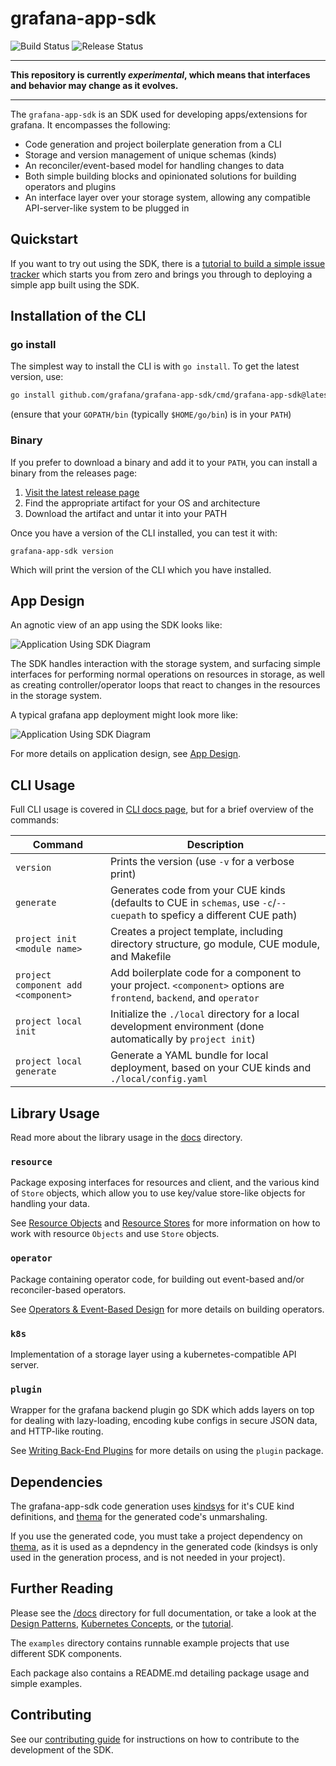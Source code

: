 # grafana-app-sdk

![Build Status](https://github.com/IfSentient/grafana-app-sdk/actions/workflows/main.yml/badge.svg) 
![Release Status](https://github.com/IfSentient/grafana-app-sdk/actions/workflows/release.yml/badge.svg)

<hr/>

**This repository is currently *experimental*, which means that interfaces and behavior may change as it evolves.**

<hr/>

The `grafana-app-sdk` is an SDK used for developing apps/extensions for grafana. It encompasses the following:
* Code generation and project boilerplate generation from a CLI
* Storage and version management of unique schemas (kinds)
* An reconciler/event-based model for handling changes to data
* Both simple building blocks and opinionated solutions for building operators and plugins
* An interface layer over your storage system, allowing any compatible API-server-like system to be plugged in

## Quickstart

If you want to try out using the SDK, there is a [tutorial to build a simple issue tracker](docs/tutorials/issue-tracker/README.md) which starts you from zero and brings you through to deploying a simple app built using the SDK.

## Installation of the CLI

### go install
The simplest way to install the CLI is with `go install`. To get the latest version, use:
```bash
go install github.com/grafana/grafana-app-sdk/cmd/grafana-app-sdk@latest
```
(ensure that your `GOPATH/bin` (typically `$HOME/go/bin`) is in your `PATH`)

### Binary
If you prefer to download a binary and add it to your `PATH`, you can install a binary from the releases page:

1. [Visit the latest release page](https://github.com/grafana/grafana-app-sdk/releases/latest)
2. Find the appropriate artifact for your OS and architecture
3. Download the artifact and untar it into your PATH

Once you have a version of the CLI installed, you can test it with:
```
grafana-app-sdk version
```
Which will print the version of the CLI which you have installed.

## App Design

An agnotic view of an app using the SDK looks like:

![Application Using SDK Diagram](docs/diagrams/app_logic.png)

The SDK handles interaction with the storage system, and surfacing simple interfaces for performing normal operations on resources in storage, as well as creating controller/operator loops that react to changes in the resources in the storage system.

A typical grafana app deployment might look more like:

![Application Using SDK Diagram](docs/diagrams/design_pattern_simple.png)

For more details on application design, see [App Design](docs/app_design.md).

## CLI Usage

Full CLI usage is covered in [CLI docs page](docs/cli.md), but for a brief overview of the commands:

| Command | Description |
|---------|-------------|
| `version` | Prints the version (use `-v` for a verbose print) |
| `generate` | Generates code from your CUE kinds (defaults to CUE in `schemas`, use `-c`/`--cuepath` to speficy a different CUE path) |
| `project init <module name>` | Creates a project template, including directory structure, go module, CUE module, and Makefile |
| `project component add <component>` | Add boilerplate code for a component to your project. `<component>` options are `frontend`, `backend`, and `operator` |
| `project local init` | Initialize the `./local` directory for a local development environment (done automatically by `project init`) |
| `project local generate` | Generate a YAML bundle for local deployment, based on your CUE kinds and `./local/config.yaml` |

## Library Usage

Read more about the library usage in the [docs](docs/README.md) directory.

### `resource`

Package exposing interfaces for resources and client, and the various kind of `Store` objects, which allow you to use key/value store-like objects for handling your data. 

See [Resource Objects](docs/resource-objects.md) and [Resource Stores](docs/resource-stores.md) for more information on how to work with resource `Objects` and use `Store` objects.

### `operator`

Package containing operator code, for building out event-based and/or reconciler-based operators.


See [Operators & Event-Based Design](docs/operators.md) for more details on building operators.

### `k8s`

Implementation of a storage layer using a kubernetes-compatible API server.

### `plugin`

Wrapper for the grafana backend plugin go SDK which adds layers on top for dealing with lazy-loading, encoding kube configs in secure JSON data, and HTTP-like routing.

See [Writing Back-End Plugins](docs/plugin-backend.md) for more details on using the `plugin` package.

## Dependencies

The grafana-app-sdk code generation uses [kindsys](https://github.com/grafana/kindsys) for it's CUE kind definitions, and [thema](https://github.com/grafana/thema) for the generated code's unmarshaling.

If you use the generated code, you must take a project dependency on [thema](https://github.com/grafana/thema), as it is used as a depndency in the generated code (kindsys is only used in the generation process, and is not needed in your project).

## Further Reading

Please see the [/docs](docs/README.md) directory for full documentation,
or take a look at the [Design Patterns](docs/design-patterns.md), [Kubernetes Concepts](docs/kubernetes.md), or the [tutorial](docs/tutorials/issue-tracker/README.md).

The `examples` directory contains runnable example projects that use different SDK components.

Each package also contains a README.md detailing package usage and simple examples.

## Contributing

See our [contributing guide](CONTRIBUTING) for instructions on how to contribute to the development of the SDK.
